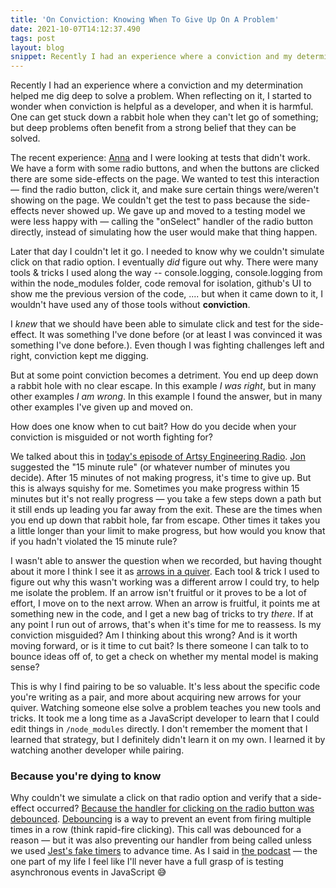 ```yaml
---
title: 'On Conviction: Knowing When To Give Up On A Problem'
date: 2021-10-07T14:12:37.490
tags: post
layout: blog
snippet: Recently I had an experience where a conviction and my determination helped me dig deep to solve a problem. When reflecting on it, I started to wonder when conviction is helpful as a developer, and when it is harmful.
---
```


Recently I had an experience where a conviction and my determination helped me dig deep to solve a problem. When reflecting on it, I started to wonder when conviction is helpful as a developer, and when it is harmful. One can get stuck down a rabbit hole when they can't let go of something; but deep problems often benefit from a strong belief that they can be solved.

The recent experience: [Anna](https://twitter.com/anna_carey) and I were looking at tests that didn't work. We have a form with some radio buttons, and when the buttons are clicked there are some side-effects on the page. We wanted to test this interaction — find the radio button, click it, and make sure certain things were/weren't showing on the page. We couldn't get the test to pass because the side-effects never showed up. We gave up and moved to a testing model we were less happy with — calling the "onSelect" handler of the radio button directly, instead of simulating how the user would make that thing happen.

Later that day I couldn't let it go. I needed to know why we couldn't simulate click on that radio option. I eventually _did_ figure out why. There were many tools & tricks I used along the way -- console.logging, console.logging from within the node_modules folder, code removal for isolation, github's UI to show me the previous version of the code, .... but when it came down to it, I wouldn't have used any of those tools without **conviction**.

I _knew_ that we should have been able to simulate click and test for the side-effect. It was something I've done before (or at least I was convinced it was something I've done before.). Even though I was fighting challenges left and right, conviction kept me digging.

But at some point conviction becomes a detriment. You end up deep down a rabbit hole with no clear escape. In this example _I was right_, but in many other examples _I am wrong_. In this example I found the answer, but in many other examples I've given up and moved on.

How does one know when to cut bait? How do you decide when your conviction is misguided or not worth fighting for?

We talked about this in [today's episode of Artsy Engineering Radio][podcast]. [Jon](https://twitter.com/jonallured) suggested the "15 minute rule" (or whatever number of minutes you decide). After 15 minutes of not making progress, it's time to give up. But this is always squishy for me. Sometimes you make progress within 15 minutes but it's not really progress — you take a few steps down a path but it still ends up leading you far away from the exit. These are the times when you end up down that rabbit hole, far from escape. Other times it takes you a little longer than your limit to make progress, but how would you know that if you hadn't violated the 15 minute rule?

I wasn't able to answer the question when we recorded, but having thought about it more I think I see it as [arrows in a quiver](https://ashfurrow.com/blog/specializing-in-being-a-generalist/). Each tool & trick I used to figure out why this wasn't working was a different arrow I could try, to help me isolate the problem. If an arrow isn't fruitful or it proves to be a lot of effort, I move on to the next arrow. When an arrow is fruitful, it points me at something new in the code, and I get a new bag of tricks to try _there_. If at any point I run out of arrows, that's when it's time for me to reassess. Is my conviction misguided? Am I thinking about this wrong? And is it worth moving forward, or is it time to cut bait? Is there someone I can talk to to bounce ideas off of, to get a check on whether my mental model is making sense?

This is why I find pairing to be so valuable. It's less about the specific code you're writing as a pair, and more about acquiring new arrows for your quiver. Watching someone else solve a problem teaches you new tools and tricks. It took me a long time as a JavaScript developer to learn that I could edit things in `/node_modules` directly. I don't remember the moment that I learned that strategy, but I definitely didn't learn it on my own. I learned it by watching another developer while pairing.

### Because you're dying to know

Why couldn't we simulate a click on that radio option and verify that a side-effect occurred? [Because the handler for clicking on the radio button was debounced](https://github.com/artsy/palette/blob/a006273ad60b7c8af36ed037ee03cc273e5e21f1/packages/palette/src/elements/Radio/Radio.tsx#L62). [Debouncing](https://css-tricks.com/debouncing-throttling-explained-examples/) is a way to prevent an event from firing multiple times in a row (think rapid-fire clicking). This call was debounced for a reason — but it was also preventing our handler from being called unless we used [Jest's fake timers](https://jestjs.io/docs/timer-mocks) to advance time. As I said in [the podcast][podcast] — the one part of my life I feel like I'll never have a full grasp of is testing asynchronous events in JavaScript 😅

[podcast]: https://artsyengineeringradio.buzzsprout.com/1781859/9328525-37-request-for-comment-7
